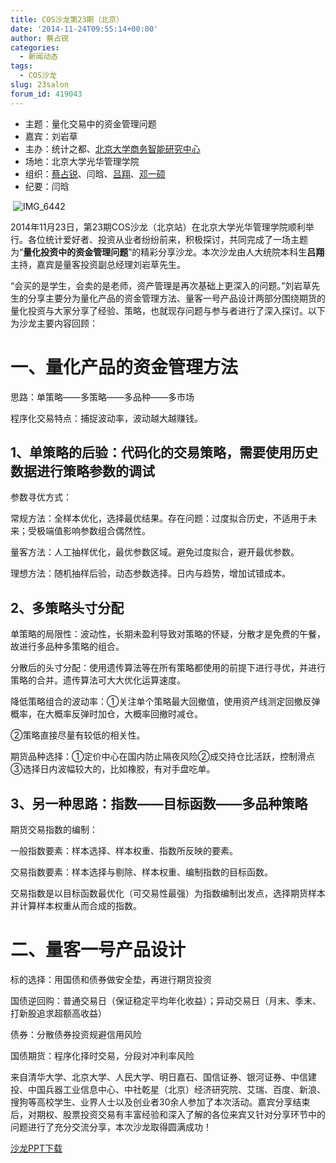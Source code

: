 ```yaml
---
title: COS沙龙第23期（北京）
date: '2014-11-24T09:55:14+00:00'
author: 蔡占锐
categories:
  - 新闻动态
tags:
  - COS沙龙
slug: 23salon
forum_id: 419043
---
```


  * 主题：量化交易中的资金管理问题
  * 嘉宾：刘岩草
  * 主办：统计之都、[北京大学商务智能研究中心](http://birc.gsm.pku.edu.cn/)
  * 场地：北京大学光华管理学院
  * 组织：[蔡占锐](http://weibo.com/3264504301/profile?rightmod=1&wvr=6&mod=personinfo)、闫晗、[吕翔](http://weibo.com/u/5340259059?from=myfollow_all)、[邓一硕](http://weibo.com/dengyishuo?topnav=1&wvr=6&topsug=1)
  * 纪要：闫晗

 ![IMG_6442](https://uploads.cosx.org/2014/11/IMG_6442.jpg)

2014年11月23日，第23期COS沙龙（北京站）在北京大学光华管理学院顺利举行。各位统计爱好者、投资从业者纷纷前来，积极探讨，共同完成了一场主题为“**量化投资中的资金管理问题**”的精彩分享沙龙。本次沙龙由人大统院本科生**吕翔**主持，嘉宾是量客投资副总经理刘岩草先生。

<!--more-->

“会买的是学生，会卖的是老师，资产管理是再次基础上更深入的问题。”刘岩草先生的分享主要分为量化产品的资金管理方法、量客一号产品设计两部分围绕期货的量化投资与大家分享了经验、策略，也就现存问题与参与者进行了深入探讨。以下为沙龙主要内容回顾：

# 一、量化产品的资金管理方法

思路：单策略——多策略——多品种——多市场

程序化交易特点：捕捉波动率，波动越大越赚钱。

## 1、单策略的后验：代码化的交易策略，需要使用历史数据进行策略参数的调试

参数寻优方式：

常规方法：全样本优化，选择最优结果。存在问题：过度拟合历史，不适用于未来；受极端值影响参数组合偶然性。

量客方法：人工抽样优化，最优参数区域。避免过度拟合，避开最优参数。

理想方法：随机抽样后验，动态参数选择。日内与趋势，增加试错成本。

## 2、多策略头寸分配

单策略的局限性：波动性，长期未盈利导致对策略的怀疑，分散才是免费的午餐，故进行多品种多策略的组合。

分散后的头寸分配：使用遗传算法等在所有策略都使用的前提下进行寻优，并进行策略的合并。遗传算法可大大优化运算速度。

降低策略组合的波动率：①关注单个策略最大回撤值，使用资产线测定回撤反弹概率，在大概率反弹时加仓，大概率回撤时减仓。

②策略直接尽量有较低的相关性。

期货品种选择：①定价中心在国内防止隔夜风险②成交持仓比活跃，控制滑点③选择日内波幅较大的，比如橡胶，有对手盘吃单。


## 3、另一种思路：指数——目标函数——多品种策略

期货交易指数的编制：

一般指数要素：样本选择、样本权重、指数所反映的要素。

交易指数要素：样本选择与剔除、样本权重、编制指数的目标函数。

交易指数是以目标函数最优化（可交易性最强）为指数编制出发点，选择期货样本并计算样本权重从而合成的指数。

# 二、量客一号产品设计

标的选择：用国债和债券做安全垫，再进行期货投资

国债逆回购：普通交易日（保证稳定平均年化收益）；异动交易日（月末、季末、打新股追求超额高收益）

债券：分散债券投资规避信用风险

国债期货：程序化择时交易，分段对冲利率风险

来自清华大学、北京大学、人民大学、明日嘉石、国信证券、银河证券、中信建投、中国兵器工业信息中心、中社乾星（北京）经济研究院、艾瑞、百度、新浪、搜狗等高校学生、业界人士以及创业者30余人参加了本次活动。嘉宾分享结束后，对期权、股票投资交易有丰富经验和深入了解的各位来宾又针对分享环节中的问题进行了充分交流分享，本次沙龙取得圆满成功！

[沙龙PPT下载](http://yun.baidu.com/share/link?shareid=1321230831&uk=2890965790 "沙龙PPT下载")
